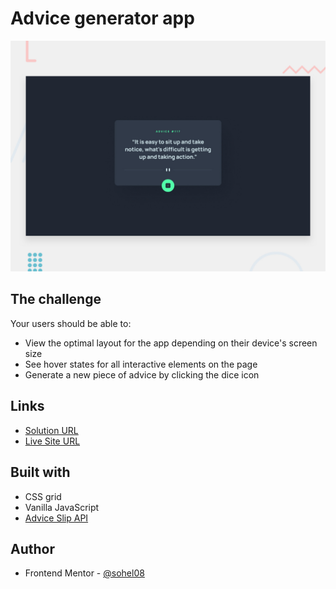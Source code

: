 #  Advice generator app

![Design preview for the Advice generator app coding challenge](./design/desktop-preview.jpg)


## The challenge

Your users should be able to:

- View the optimal layout for the app depending on their device's screen size
- See hover states for all interactive elements on the page
- Generate a new piece of advice by clicking the dice icon

## Links

- [Solution URL ](https://github.com/sohel08/advice-generator-app)
- [Live Site URL](https://advice-generator-fm.netlify.app/)

## Built with

- CSS grid
- Vanilla JavaScript
- [Advice Slip API](https://api.adviceslip.com) 

## Author

- Frontend Mentor - [@sohel08](https://www.frontendmentor.io/profile/sohel08)
